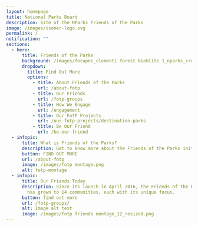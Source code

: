 ```yaml
---
layout: homepage
title: National Parks Board
description: Site of the NParks Friends of the Parks
image: /images/isomer-logo.svg
permalink: /
notification: ""
sections:
  - hero:
      title: Friends of the Parks
      background: /images/focupnc_clementi forest bioblitz 1_nparks_cropped.JPG
      dropdown:
        title: Find Out More
        options:
          - title: About Friends of the Parks
            url: /about-fotp
          - title: Our Friends
            url: /fotp-groups
          - title: How We Engage
            url: /engagement
          - title: Our FotP Projects
            url: /our-fotp-projects/destination-parks
          - title: Be Our Friend
            url: /be-our-friend
  - infopic:
      title: What is Friends of the Parks?
      description: Get to know more about the Friends of the Parks initiative!
      button: FIND OUT MORE
      url: /about-fotp
      image: /images/fotp montage.png
      alt: fotp-montage
  - infopic:
      title: Our Friends Today
      description: Since its launch in April 2016, the Friends of the Parks initiative
        has grown to 14 communities, each with its unique focus.
      button: find out more
      url: /fotp-groups/
      alt: Image alt text
      image: /images/fotp friends montage_12_resized.png
---
```

